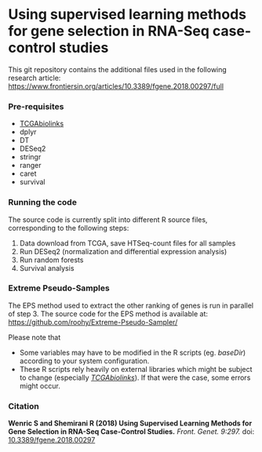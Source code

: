 # Using supervised learning methods for gene selection in RNA-Seq case-control studies

This git repository contains the additional files used in the following research article: https://www.frontiersin.org/articles/10.3389/fgene.2018.00297/full

### Pre-requisites

* [TCGAbiolinks](https://github.com/BioinformaticsFMRP/TCGAbiolinks)
* dplyr
* DT
* DESeq2
* stringr
* ranger
* caret
* survival

### Running the code

The source code is currently split into different R source files, corresponding to the following steps:

1. Data download from TCGA, save HTSeq-count files for all samples
2. Run DESeq2 (normalization and differential expression analysis)
3. Run random forests
4. Survival analysis

### Extreme Pseudo-Samples

The EPS method used to extract the other ranking of genes is run in parallel of step 3.
The source code for the EPS method is available at: https://github.com/roohy/Extreme-Pseudo-Sampler/

Please note that
- Some variables may have to be modified in the R scripts (eg. *baseDir*) according to your system configuration.
- These R scripts rely heavily on external libraries which might be subject to change (especially *[TCGAbiolinks](https://github.com/BioinformaticsFMRP/TCGAbiolinks)*). 
If that were the case, some errors might occur.

### Citation

**Wenric S and Shemirani R (2018) Using Supervised Learning Methods for Gene Selection in RNA-Seq Case-Control Studies.** *Front. Genet. 9:297.* doi: [10.3389/fgene.2018.00297](https://doi.org/10.3389/fgene.2018.00297)
